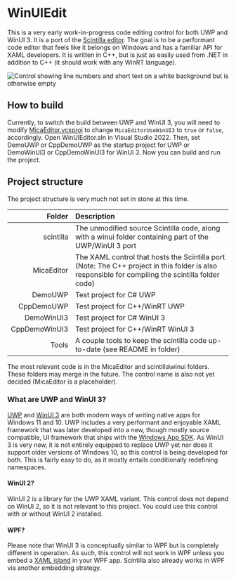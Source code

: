 # WinUIEdit
This is a very early work-in-progress code editing control for both UWP and WinUI 3. It is a port of the [Scintilla editor](https://www.scintilla.org/). The goal is to be a performant code editor that feels like it belongs on Windows and has a familiar API for XAML developers. It is written in C++, but is just as easily used from .NET in addition to C++ (it should work with any WinRT language).

![Control showing line numbers and short text on a white background but is otherwise empty](https://user-images.githubusercontent.com/18747724/157655089-aab93167-1ee4-4809-8bb1-2b9911e93116.png)

## How to build
Currently, to switch the build between UWP and WinUI 3, you will need to modify [MicaEditor.vcxproj](https://github.com/BreeceW/WinUIEdit/blob/main/MicaEditor/MicaEditor.vcxproj) to change `MicaEditorUseWinUI3` to `true` or `false`, accordingly.
Open WinUIEditor.sln in Visual Studio 2022. Then, set DemoUWP or CppDemoUWP as the startup project for UWP or DemoWinUI3 or CppDemoWinUI3 for WinUI 3. Now you can build and run the project.

## Project structure
The project structure is very much not set in stone at this time.

|Folder|Description|
|-:|:-|
|scintilla|The unmodified source Scintilla code, along with a winui folder containing part of the UWP/WinUI 3 port|
|MicaEditor|The XAML control that hosts the Scintilla port (Note: The C++ project in this folder is also responsible for compiling the scintilla folder code)|
|DemoUWP|Test project for C# UWP|
|CppDemoUWP|Test project for C++/WinRT UWP|
|DemoWinUI3|Test project for C# WinUI 3|
|CppDemoWinUI3|Test project for C++/WinRT WinUI 3|
|Tools|A couple tools to keep the scintilla code up-to-date (see README in folder)|

The most relevant code is in the MicaEditor and scintilla\winui folders. These folders may merge in the future. The control name is also not yet decided (MicaEditor is a placeholder).

### What are UWP and WinUI 3?
[UWP](https://docs.microsoft.com/en-us/windows/uwp/) and [WinUI 3](https://docs.microsoft.com/en-us/windows/apps/winui/winui3/) are both modern ways of writing native apps for Windows 11 and 10. UWP includes a very performant and enjoyable XAML framework that was later developed into a new, though mostly source compatible, UI framework that ships with the [Windows App SDK](https://docs.microsoft.com/en-us/windows/apps/windows-app-sdk/). As WinUI 3 is very new, it is not entirely equipped to replace UWP yet nor does it support older versions of Windows 10, so this control is being developed for both. This is fairly easy to do, as it mostly entails conditionally redefining namespaces.

#### WinUI 2?
WinUI 2 is a library for the UWP XAML variant. This control does not depend on WinUI 2, so it is not relevant to this project. You could use this control with or without WinUI 2 installed.

#### WPF?
Please note that WinUI 3 is conceptually similar to WPF but is completely different in operation. As such, this control will not work in WPF unless you embed a [XAML island](https://docs.microsoft.com/en-us/windows/apps/desktop/modernize/xaml-islands) in your WPF app. Scintilla also already works in WPF via another embedding strategy.

